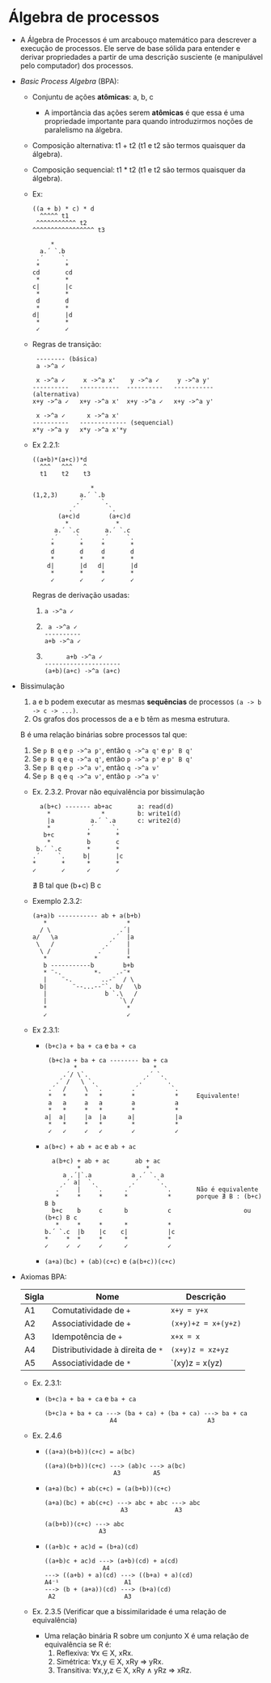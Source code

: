 Álgebra de processos
=====================

- A Álgebra de Processos é um arcabouço matemático para descrever a execução de
  processos. Ele serve de base sólida para entender e derivar propriedades a
  partir de uma descrição susciente (e manipulável pelo computador) dos
  processos.

- *Basic Process Algebra* (BPA):
  - Conjuntu de ações **atômicas**: a, b, c
    - A importância das ações serem **atômicas** é que essa é uma propriedade
      importante para quando introduzirmos noções de paralelismo na álgebra.
  - Composição alternativa: t1 + t2 (t1 e t2 são termos quaisquer da álgebra).
  - Composição sequencial: t1 * t2 (t1 e t2 são termos quaisquer da álgebra).

  - Ex:
    ```
    ((a + b) * c) * d
      ^^^^^ t1
     ^^^^^^^^^^^ t2 
    ^^^^^^^^^^^^^^^^^ t3

         *     
      a.´ `.b  
     .´     `. 
     *       * 
    cd       cd
     *       * 
    c|       |c
     *       *
     d       d
     *       *
    d|       |d
     *       * 
     ✓       ✓ 
    ```

  - Regras de transição:
    ```
     -------- (básica)
     a ->^a ✓

     x ->^a ✓     x ->^a x'    y ->^a ✓     y ->^a y'
    ----------   -----------  ----------   ----------- (alternativa)
    x+y ->^a ✓   x+y ->^a x'  x+y ->^a ✓   x+y ->^a y'

     x ->^a ✓      x ->^a x'
    ----------   ------------- (sequencial)
    x*y ->^a y   x*y ->^a x'*y

    ```

  - Ex 2.2.1:
    ```
    ((a+b)*(a+c))*d
      ^^^   ^^^   ^
      t1    t2    t3

                    *     
    (1,2,3)      a.´ `.b
                .´     `. 
              .´         `. 
           (a+c)d        (a+c)d
             *             *     
          a.´ `.c       a.´ `.c  
         .´     `.     .´     `. 
         *       *     *       * 
         d       d     d       d
         *       *     *       * 
        d|       |d   d|       |d
         *       *     *       * 
         ✓       ✓     ✓       ✓ 
    ```

    Regras de derivação usadas:
    1. `a ->^a ✓`
    2. ```
        a ->^a ✓ 
       ----------
       a+b ->^a ✓
       ```
    3. ```
             a+b ->^a ✓ 
       ---------------------
       (a+b)(a+c) ->^a (a+c)
       ```

- Bissimulação
  1. a e b podem executar as mesmas **sequências** de processos
     `(a -> b -> c -> ...)`.
  2. Os grafos dos processos de a e b têm as mesma estrutura.

  B é uma relação binárias sobre processos tal que:
  1. Se `p B q` e `p ->^a p'`, então `q ->^a q'` e `p' B q'`
  2. Se `p B q` e `q ->^a q'`, então `p ->^a p'` e `p' B q'`
  3. Se `p B q` e `p ->^a ν'`, então `q ->^a ν'`
  4. Se `p B q` e `q ->^a ν'`, então `p ->^a ν'`

  - Ex. 2.3.2. Provar não equivalência por bissimulação
    ```
      a(b+c) ------- ab+ac       a: read(d)
        *              *         b: write1(d)
        |a          a.´ `.a      c: write2(d)
        *          .´     `.
       b+c         *       *
        *          b       c
     b.´ `.c       *       *
    .´     `.     b|       |c
    *       *      *       *
    ✓       ✓      ✓       ✓
    ```
    ∄ B tal que (b+c) B c

  - Exemplo 2.3.2:
    ```
    (a+a)b ----------- ab + a(b+b)
       *                      *
      / \                   .´|
    a/   \a               .´  |a
     \   /              .´    |
      \ /             .´      |
       *             *        *
       b -----------b        b+b
       * ¨-.         *-    .-¨*
       |    ¨-.        ..-¨  / \
      b|       ¨--...--¨`. b/   \b
       |                b `.\   /
       |                    `\ /
       *                      *
       ✓                      ✓
    ```

  - Ex 2.3.1:
    - `(b+c)a + ba + ca` e `ba + ca`
      ```
       (b+c)a + ba + ca -------- ba + ca
              *                     *
           .´/ \`.                .´ `. 
         .´ /   \ `.            .´     `.
       .´  /     \  `.        .´         `.
       *   *     *   *        *           *     Equivalente!
       a   a     a   a        a           a
       *   *     *   *        *           * 
      a|  a|     |a  |a      a|           |a
       *   *     *   *        *           *
       ✓   ✓     ✓   ✓        ✓           ✓
      ```

    - `a(b+c) + ab + ac` e `ab + ac`
      ```
        a(b+c) + ab + ac       ab + ac
               *                  *         
           a .´|`.a           a .´ `. a
           .´ a|  `.          .´     `.
         .´    |    `.      .´         `.       Não é equivalente
         *     *     *      *           *       porque ∄ B : (b+c) B b
        b+c    b     c      b           c                    ou (b+c) B c
         *     *     *      *           *
      b.´ `.c  |b    |c    c|           |c
      *     *  *     *      *           *
      ✓     ✓  ✓     ✓      ✓           ✓
      ```

    - `(a+a)(bc) + (ab)(c+c)` e `(a(b+c))(c+c)`

- Axiomas BPA:

  | Sigla  | Nome                              | Descrição           |
  |--------|-----------------------------------|---------------------|
  |   A1   | Comutatividade de `+`             | `x+y = y+x`         |
  |   A2   | Associatividade de `+`            | `(x+y)+z = x+(y+z)` |
  |   A3   | Idempotência de `+`               | `x+x = x`           |
  |   A4   | Distributividade à direita de `*` | `(x+y)z = xz+yz`    |
  |   A5   | Associatividade de `*`            | `(xy)z = x(yz)      |

  - Ex. 2.3.1:
    - `(b+c)a + ba + ca` e `ba + ca`
      ```
      (b+c)a + ba + ca ---> (ba + ca) + (ba + ca) ---> ba + ca
                        A4                         A3
      ```

  - Ex. 2.4.6
    - `((a+a)(b+b))(c+c) = a(bc)`
      ```
      ((a+a)(b+b))(c+c) ---> (ab)c ---> a(bc)
                         A3         A5
      ```

    - `(a+a)(bc) + ab(c+c) = (a(b+b))(c+c)`
      ```
      (a+a)(bc) + ab(c+c) ---> abc + abc ---> abc
                           A3             A3

      (a(b+b))(c+c) ---> abc
                     A3
      ```

    - `((a+b)c + ac)d = (b+a)(cd)`
      ```
      ((a+b)c + ac)d ---> (a+b)(cd) + a(cd)
                      A4
      ---> ((a+b) + a)(cd) ---> ((b+a) + a)(cd)
      A4⁻¹                  A1
      ---> (b + (a+a))(cd) ---> (b+a)(cd)
       A2                   A3
      ```

  - Ex. 2.3.5 (Verificar que a bissimilaridade é uma relação de equivalência)
    - Uma relação binária R sobre um conjunto X é uma relação de equivalência
      se R é:
      1. Reflexiva:  ∀x ∈ X, xRx.
      2. Simétrica:  ∀x,y ∈ X, xRy => yRx.
      3. Transitiva: ∀x,y,z ∈ X, xRy ∧ yRz => xRz.

